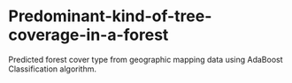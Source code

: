 # Predominant-kind-of-tree-coverage-in-a-forest
Predicted forest cover type from geographic mapping data using AdaBoost Classification algorithm.
